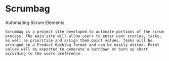 Scrumbag
========

Automating Scrum Elements

    Scrumbag is a project site developed to automate portions of the scrum process. The main site will allow users to enter user stories, tasks, as well as prioritize and assign them point values. Tasks will be arranged in a Product Backlog format and can be easily edited. Point values will be exported to generate a burndown or burn up chart according to the users preference. 

